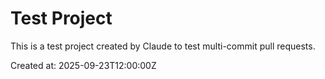 # Test Project

This is a test project created by Claude to test multi-commit pull requests.

Created at: 2025-09-23T12:00:00Z